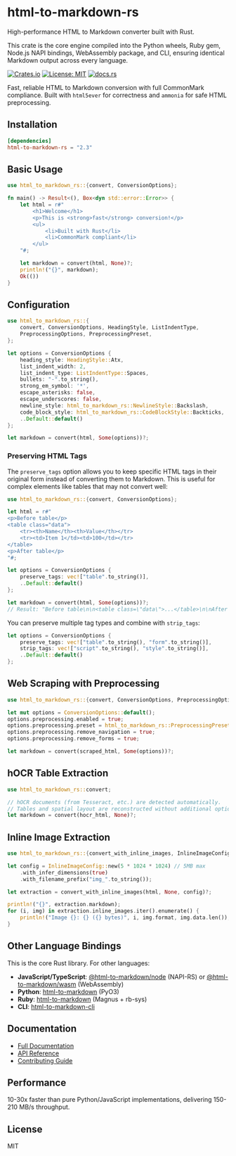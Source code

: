 # html-to-markdown-rs

High-performance HTML to Markdown converter built with Rust.

This crate is the core engine compiled into the Python wheels, Ruby gem, Node.js NAPI bindings, WebAssembly package, and CLI, ensuring identical Markdown output across every language.

[![Crates.io](https://img.shields.io/crates/v/html-to-markdown-rs.svg)](https://crates.io/crates/html-to-markdown-rs)
[![License: MIT](https://img.shields.io/badge/License-MIT-yellow.svg)](https://github.com/Goldziher/html-to-markdown/blob/main/LICENSE)
[![docs.rs](https://docs.rs/html-to-markdown-rs/badge.svg)](https://docs.rs/html-to-markdown-rs)

Fast, reliable HTML to Markdown conversion with full CommonMark compliance. Built with `html5ever` for correctness and `ammonia` for safe HTML preprocessing.

## Installation

```toml
[dependencies]
html-to-markdown-rs = "2.3"
```

## Basic Usage

```rust
use html_to_markdown_rs::{convert, ConversionOptions};

fn main() -> Result<(), Box<dyn std::error::Error>> {
    let html = r#"
        <h1>Welcome</h1>
        <p>This is <strong>fast</strong> conversion!</p>
        <ul>
            <li>Built with Rust</li>
            <li>CommonMark compliant</li>
        </ul>
    "#;

    let markdown = convert(html, None)?;
    println!("{}", markdown);
    Ok(())
}
```

## Configuration

```rust
use html_to_markdown_rs::{
    convert, ConversionOptions, HeadingStyle, ListIndentType,
    PreprocessingOptions, PreprocessingPreset,
};

let options = ConversionOptions {
    heading_style: HeadingStyle::Atx,
    list_indent_width: 2,
    list_indent_type: ListIndentType::Spaces,
    bullets: "-".to_string(),
    strong_em_symbol: '*',
    escape_asterisks: false,
    escape_underscores: false,
    newline_style: html_to_markdown_rs::NewlineStyle::Backslash,
    code_block_style: html_to_markdown_rs::CodeBlockStyle::Backticks,
    ..Default::default()
};

let markdown = convert(html, Some(options))?;
```

### Preserving HTML Tags

The `preserve_tags` option allows you to keep specific HTML tags in their original form instead of converting them to Markdown. This is useful for complex elements like tables that may not convert well:

```rust
use html_to_markdown_rs::{convert, ConversionOptions};

let html = r#"
<p>Before table</p>
<table class="data">
    <tr><th>Name</th><th>Value</th></tr>
    <tr><td>Item 1</td><td>100</td></tr>
</table>
<p>After table</p>
"#;

let options = ConversionOptions {
    preserve_tags: vec!["table".to_string()],
    ..Default::default()
};

let markdown = convert(html, Some(options))?;
// Result: "Before table\n\n<table class=\"data\">...</table>\n\nAfter table\n"
```

You can preserve multiple tag types and combine with `strip_tags`:

```rust
let options = ConversionOptions {
    preserve_tags: vec!["table".to_string(), "form".to_string()],
    strip_tags: vec!["script".to_string(), "style".to_string()],
    ..Default::default()
};
```

## Web Scraping with Preprocessing

```rust
use html_to_markdown_rs::{convert, ConversionOptions, PreprocessingOptions};

let mut options = ConversionOptions::default();
options.preprocessing.enabled = true;
options.preprocessing.preset = html_to_markdown_rs::PreprocessingPreset::Aggressive;
options.preprocessing.remove_navigation = true;
options.preprocessing.remove_forms = true;

let markdown = convert(scraped_html, Some(options))?;
```

## hOCR Table Extraction

```rust
use html_to_markdown_rs::convert;

// hOCR documents (from Tesseract, etc.) are detected automatically.
// Tables and spatial layout are reconstructed without additional options.
let markdown = convert(hocr_html, None)?;
```

## Inline Image Extraction

```rust
use html_to_markdown_rs::{convert_with_inline_images, InlineImageConfig};

let config = InlineImageConfig::new(5 * 1024 * 1024) // 5MB max
    .with_infer_dimensions(true)
    .with_filename_prefix("img_".to_string());

let extraction = convert_with_inline_images(html, None, config)?;

println!("{}", extraction.markdown);
for (i, img) in extraction.inline_images.iter().enumerate() {
    println!("Image {}: {} ({} bytes)", i, img.format, img.data.len());
}
```

## Other Language Bindings

This is the core Rust library. For other languages:

- **JavaScript/TypeScript**: [@html-to-markdown/node](https://github.com/Goldziher/html-to-markdown/tree/main/crates/html-to-markdown-node) (NAPI-RS) or [@html-to-markdown/wasm](https://github.com/Goldziher/html-to-markdown/tree/main/crates/html-to-markdown-wasm) (WebAssembly)
- **Python**: [html-to-markdown](https://github.com/Goldziher/html-to-markdown/tree/main/crates/html-to-markdown-py) (PyO3)
- **Ruby**: [html-to-markdown](https://github.com/Goldziher/html-to-markdown/tree/main/crates/html-to-markdown-rb) (Magnus + rb-sys)
- **CLI**: [html-to-markdown-cli](https://github.com/Goldziher/html-to-markdown/tree/main/crates/html-to-markdown-cli)

## Documentation

- [Full Documentation](https://github.com/Goldziher/html-to-markdown/blob/main/README.md)
- [API Reference](https://docs.rs/html-to-markdown-rs)
- [Contributing Guide](https://github.com/Goldziher/html-to-markdown/blob/main/CONTRIBUTING.md)

## Performance

10-30x faster than pure Python/JavaScript implementations, delivering 150-210 MB/s throughput.

## License

MIT
